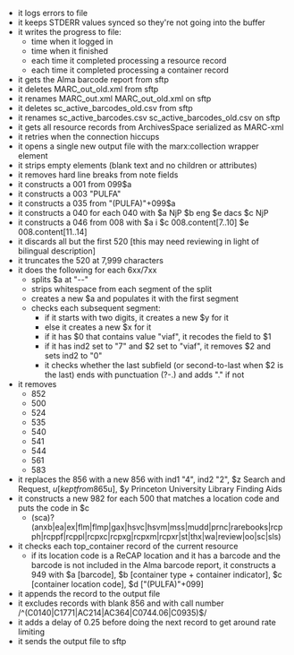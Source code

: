 - it logs errors to file
- it keeps STDERR values synced so they're not going into the buffer
- it writes the progress to file: 
  - time when it logged in
  - time when it finished
  - each time it completed processing a resource record
  - each time it completed processing a container record
- it gets the Alma barcode report from sftp
- it deletes MARC_out_old.xml from sftp
- it renames MARC_out.xml MARC_out_old.xml on sftp
- it deletes sc_active_barcodes_old.csv from sftp
- it renames sc_active_barcodes.csv sc_active_barcodes_old.csv on sftp
- it gets all resource records from ArchivesSpace serialized as MARC-xml
- it retries when the connection hiccups
- it opens a single new output file with the marx:collection wrapper element
- it strips empty elements (blank text and no children or attributes)
- it removes hard line breaks from note fields
- it constructs a 001 from 099$a
- it constructs a 003 "PULFA"
- it constructs a 035 from "(PULFA)"+099$a
- it constructs a 040 for each 040 with $a NjP $b eng $e dacs $c NjP
- it constructs a 046 from 008 with $a i $c 008.content[7..10] $e 008.content[11..14]
- it discards all but the first 520 [this may need reviewing in light of bilingual description]
- it truncates the 520 at 7,999 characters
- it does the following for each 6xx/7xx
  - splits $a at "--"
  - strips whitespace from each segment of the split
  - creates a new $a and populates it with the first segment
  - checks each subsequent segment:
    - if it starts with two digits, it creates a new $y for it
    - else it creates a new $x for it
    - if it has $0 that contains value "viaf", it recodes the field to $1
    - if it has ind2 set to "7" and $2 set to "viaf", it removes $2 and sets ind2 to "0"
    - it checks whether the last subfield (or second-to-last when $2 is the last) ends with punctuation (?-.) and adds "." if not
- it removes
  - 852
  - 500
  - 524
  - 535
  - 540
  - 541
  - 544
  - 561
  - 583
- it replaces the 856 with a new 856 with ind1 "4", ind2 "2", $z Search and Request, $u [kept from 865$u], $y Princeton University Library Finding Aids
- it constructs a new 982 for each 500 that matches a location code and puts the code in $c
  - (sca)?(anxb|ea|ex|flm|flmp|gax|hsvc|hsvm|mss|mudd|prnc|rarebooks|rcpph|rcppf|rcppl|rcpxc|rcpxg|rcpxm|rcpxr|st|thx|wa|review|oo|sc|sls)
- it checks each top_container record of the current resource
  - if its location code is a ReCAP location and it has a barcode and the barcode is not included in the Alma barcode report, it constructs a 949 with $a [barcode], $b [container type + container indicator], $c [container location code], $d ["(PULFA)"+099]
- it appends the record to the output file
- it excludes records with blank 856 and with call number /^(C0140|C1771|AC214|AC364|C0744.06|C0935)$/
- it adds a delay of 0.25 before doing the next record to get around rate limiting
- it sends the output file to sftp
